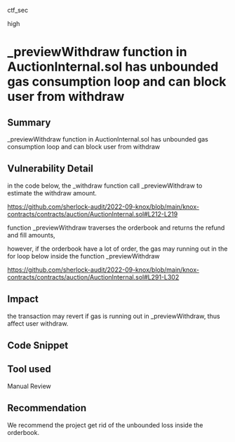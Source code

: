 ctf_sec

high

# _previewWithdraw function in AuctionInternal.sol has unbounded gas consumption loop and can block user from withdraw 

## Summary

_previewWithdraw function in AuctionInternal.sol has unbounded gas consumption loop and can block user from withdraw 

## Vulnerability Detail

in the code below, the _withdraw function call _previewWithdraw to estimate the withdraw amount.

https://github.com/sherlock-audit/2022-09-knox/blob/main/knox-contracts/contracts/auction/AuctionInternal.sol#L212-L219

function _previewWithdraw traverses the orderbook and returns the refund and fill amounts,

however, if the orderbook have a lot of order, the gas may running out in the for loop below inside the function _previewWithdraw

https://github.com/sherlock-audit/2022-09-knox/blob/main/knox-contracts/contracts/auction/AuctionInternal.sol#L291-L302

## Impact

the transaction may revert if gas is running out in _previewWithdraw, thus affect user withdraw.

## Code Snippet

## Tool used

Manual Review

## Recommendation

We recommend the project get rid of the unbounded loss inside the orderbook.

